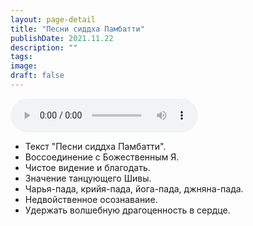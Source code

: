 ```yaml
---
layout: page-detail
title: "Песни сиддха Памбатти"
publishDate: 2021.11.22
description: ""
tags:
image:
draft: false
---
```


<audio title="2021.11.22 - Песни сиддха Памбатти.mp3" src="/upload/iblock/9aa/9aa84e41b76f333c98df750dbd5840d0.mp3" controls=""></audio>

* Текст "Песни сиддха Памбатти".
* Воссоединение с Божественным Я.
* Чистое видение и благодать.
* Значение танцующего Шивы.
* Чарья-пада, крийя-пада, йога-пада, джняна-пада.
* Недвойственное осознавание.
* Удержать волшебную драгоценность в сердце.

  
